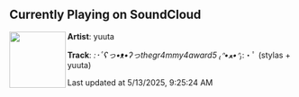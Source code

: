 ## Currently Playing on SoundCloud

[<img align="left" width="100" src="https://i1.sndcdn.com/artworks-Jt5qECxbDlifYcdw-6lqieg-t500x500.jpg">](https://soundcloud.com/yuutayuuji/thegr4mmy4award5-stylas-yuuta)

**Artist**: yuuta 

**Track**: *:･ﾟʕっ•ᴥ•ʔっthegr4mmy4award5 ₍ᐢ•ﻌ•ᐢ₎*:・ﾟ (stylas + yuuta)

Last updated at 5/13/2025, 9:25:24 AM
